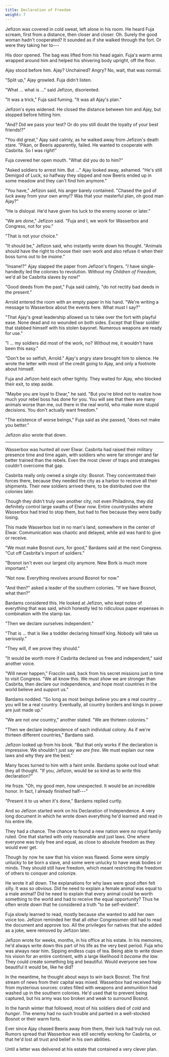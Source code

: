 ```yaml
---
title: Declaration of Freedom
weight: 7
---
```

Jefizon was covered in cold sweat, left alone in his room. He heard Fuja scream, first from a distance, then closer and closer. Oh. Surely the good woman hadn't cooperated? It sounded as if she walked through the fort. Or were they taking her to---

His door opened. The bag was lifted from his head again. Fuja's warm arms wrapped around him and helped his shivering body upright, off the floor.

Ajay stood before him. Ajay? Unchained? Angry? No, wait, that was normal.

"Split up," Ajay growled. Fuja didn't listen.

"What ... what is ..." said Jefizon, disoriented.

"It was a trick," Fuja said fuming. "It was all Ajay's plan."

Jefizon's eyes widened. He closed the distance between him and Ajay, but stopped before hitting him. 

"And? Did we pass your test? Or do you still doubt the loyalty of your best friends!?"

"You did great," Ajay said calmly, as he walked away from Jefizon's death stare. "Pikan, or Beeris apparently, failed. He wanted to cooperate with Casbrita. So I was _right_!"

Fuja covered her open mouth. "What did you do to him?"

"Asked soldiers to arrest him. But ..." Ajay looked away, ashamed. "He's still Demigod of Luck, so halfway they slipped and now Beeris ended up in some meadow and they can't find him anymore."

"You have," Jefizon said, his anger barely contained. "Chased the god of _luck_ away from your own army!? Was that your masterful plan, oh good man Ajay?"

"He is disloyal. He'd have given his luck to the enemy sooner or later."

"We are _done_," Jefizon said. "Fuja and I, we work for Wasserbox and Congress, not for you."

"That is not your choice."

"It should be," Jefizon said, who instantly wrote down his thought. "Animals should have the right to choose their own work and also refuse it when their boss turns out to be _insane_."

"Insane!?" Ajay slapped the paper from Jefizon's fingers. "_I_ have single-handedly led the colonies to revolution. Without my _Children of Freedom_, we'd all be Casbrita slaves by now!"

"Good deeds from the past," Fuja said calmly, "do not rectity bad deeds in the present."

Arrold entered the room with an empty paper in his hand. "We're writing a message to Wasserbox about the events here. What must I say?"

"That Ajay's great leadership allowed us to take over the fort with playful ease. None dead and no wounded on both sides. Except that Elwar soldier that stabbed himself with his stolen bayonet. Numerous weapons are ready for use."

"I ... my soldiers did most of the work, no? Without me, it wouldn't have been this easy."

"Don't be so selfish, Arrold." Ajay's angry stare brought him to silence. He wrote the letter with most of the credit going to Ajay, and only a footnote about himself.

Fuja and Jefizon held each other tightly. They waited for Ajay, who blocked their exit, to step aside.

"Maybe you are loyal to Elwar," he said. "But you're blind not to realize how much your rebel boss has done for you. You will see that there are many animals worse than me, out there in the real world, who make more stupid decisions. You don't actually want freedom."

"The existence of worse beings," Fuja said as she passed, "does not make you better."

Jefizon also wrote that down.

___

Wasserbox was hunted all over Elwar. Casbrita had raised their military presence time and time again, with soldiers who were far stronger and far better trained than the rebels. Even the most clever of traps and strategies couldn't overcome that gap.

Casbrita really only owned a single city: Bosnot. They concentrated their forces there, because they needed the city as a harbor to receive all their shipments. Their new soldiers arrived there, to be distributed over the colonies later.

Though they didn't truly own another city, not even Philadinna, they did definitely control large swaths of Elwar now. Entire countrysides where Wasserbox had tried to stop them, but had to flee because they were badly losing.

This made Wasserbox lost in no man's land, somewhere in the center of Elwar. Communication was chaotic and delayed, while aid was hard to give or receive.

"We must make Bosnot _ours_, for good," Bardams said at the next Congress. "Cut off Casbrita's import of soldiers."

"Bosnot isn't even our largest city anymore. New Bork is much more important."

"Not now. Everything revolves around Bosnot for now."

"And then?" asked a leader of the southern colonies. "If we have Bosnot, what then?"

Bardams considered this. He looked at Jefizon, who kept notes of everything that was said, which honestly led to ridiculous paper expenses in combination with the stamp tax.

"Then we declare ourselves independent."

"That is ... that is like a toddler declaring himself king. Nobody will take us seriously."

"They will, if we prove they should."

"It would be worth more if Casbrita declared us free and independent," said another voice.

"Will never happen," Fracclin said, back from his secret missions just in time to visit Congress. "We all know this. We must _show_ we are stronger than Casbrita, then declare our independence, and hope most countries in the world believe and support us."

Bardams nodded. "So long as most beings _believe_ you are a real country ... you will be a real country. Eventually, all country borders and kings in power are just made up."

"We are not _one_ country," another stated. "We are thirteen colonies."

"Then we declare independence of each individual colony. As if we're thirteen different countries," Bardams said.

Jefizon looked up from his book. "But that only works if the declaration is impressive. We shouldn't just say _we are free_. We must explain our new laws and why they are the best."

Many faces turned to him with a faint smile. Bardams spoke out loud what they all thought. "If you, Jefizon, would be so kind as to _write_ this declaration?"

He froze. "Oh, my good men, how unexpected. It would be an incredible honor. In fact, I already finished half---"

"Present it to us when it's done," Bardams replied curtly.

And so Jefizon started work on his Declaration of Independence. A very long document in which he wrote down everything he'd learned and read in his entire life.

They had a chance. The chance to found a new nation were _no_ royal family ruled. One that started with only reasonable and just laws. One where everyone was truly free and equal, as close to absolute freedom as they would ever get. 

Though by now he saw that his vision was flawed. Some were simply unlucky to be born a slave, and some were unlucky to have weak bodies or minds. They should still have freedom, which meant restricting the freedom of others to conquer and colonize.

He wrote it all down. The explanations for why laws were good often felt silly. It was so _obvious_. Did he need to explain a female animal was equal to a male animal? Did he need to explain that every animal could be worth something to the world and had to receive the equal opportunity? Thus he often wrote down that he considered a truth "to be self-evident".

Fuja slowly learned to read, mostly because she wanted to add her own voice too. Jefizon reminded her that all _other_ Congressmen still had to read the document and approve too. All the privileges for natives that she added as a joke, were removed by Jefizon later.

Jefizon wrote for weeks, months, in his office at his estate. In his memoires, he'd always write down this part of his life as the very best period. Fuja who was always near him. Sipping endless cups of tea. Being able to write down his vision for an entire continent, with a large likelihood it _became the law_. They could create something big and beautiful. Would everyone see how beautiful it would be, like he did?

In the meantime, he thought about ways to win back Bosnot. The first stream of news from their capital was mixed. Wasserbox had received help from mysterious sources: crates filled with weapons and ammunition had washed up in the southern colonies. He'd used that to prevent being captured, but his army was too broken and weak to surround Bosnot.

In the harsh winter that followed, most of his soldiers died of _cold_ and _hunger_. The enemy had no such trouble and partied in a well-stocked Bosnot or their warm forts.

Ever since Ajay chased Beeris away from them, their luck had truly run out. Rumors spread that Wasserbox was still secretly working for Casbrita, or that he'd lost all trust and belief in his own abilities.

Until a letter was delivered at his estate that contained a very clever plan.